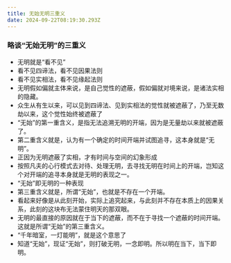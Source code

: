 ```yaml
---
title: 无始无明三重义
date: 2024-09-22T08:19:30.293Z
---
```


### 略谈“无始无明”的三重义
- 无明就是“看不见”
- 看不见四谛法，看不见因果法则
- 看不见实相法，看不见缘起法则
- 无明假如偏就主体来说，是自己觉性的遮蔽，假如偏就对境来说，是诸法实相的隐藏。
- 众生从有生以来，可以见到四谛法、见到实相法的觉性就被遮蔽了，乃至无数劫以来，这个觉性始终被遮蔽了
- “无始”的第一重含义，是指无法追溯无明的开端，因为是无量劫以来就被遮蔽了。
- 第二重含义就是，认为有一个确定的时间开端并试图追寻，这本身就是“无明”。
- 正因为无明遮蔽了实相，才有时间与空间的幻象形成
- 按照凡夫的心行模式去对待、处理无明，去寻找无明在时间上的开端，岂知这个对开端的追寻本身就是无明的表现之一。
- “无始”即无明的一种表现
- 第三重含义就是，所谓“无始”，也就是不存在一个开端。
- 看起来好像是从此刻开始，实际上追究起来，与此刻并不存在本质上的因果关系，此刻的这块布无法蒙住明天的那双眼。
- 无明的最直接的原因就在于当下的遮蔽，而不在于寻找一个遮蔽的时间开端。这就是所谓“无始”的第三重含义。
- “千年暗室，一灯能明”，就是这个意思了
- 知道“无始”，现证“无始”，则打破无明，一念即明。所以明在当下，当下即明。


